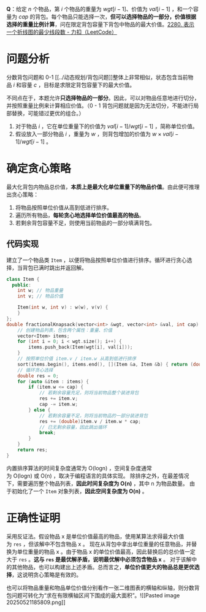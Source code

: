 **Q**：给定 $n$ 个物品，第 $i$ 个物品的重量为 $wgt[i−1]$、价值为 $val[i−1]$ ，和一个容量为 $cap$ 的背包。每个物品只能选择一次，**但可以选择物品的一部分，价值根据选择的重量比例计算**，问在限定背包容量下背包中物品的最大价值。[2280. 表示一个折线图的最少线段数 - 力扣（LeetCode）](https://leetcode.cn/problems/minimum-lines-to-represent-a-line-chart/description/)
# 问题分析
分数背包问题和 0-1 [[../动态规划/背包问题]]整体上非常相似，状态包含当前物品 $i$ 和容量 $c$ ，目标是求限定背包容量下的最大价值。

不同点在于，本题允许**只选择物品的一部分**。因此，可以对物品任意地进行切分，并按照重量比例来计算相应价值。（0 - 1 背包问题就是因为无法切分，不能进行局部替换，可能错过更优的组合。）
1. 对于物品 $i$ ，它在单位重量下的价值为 $val[i−1]/wgt[i−1]$ ，简称单位价值。
2. 假设放入一部分物品 $i$ ，重量为 $w$ ，则背包增加的价值为 $w×val[i−1]/wgt[i−1]$ 。

# 确定贪心策略
最大化背包内物品总价值，**本质上是最大化单位重量下的物品价值**。由此便可推理出贪心策略：
1. 将物品按照单位价值从高到低进行排序。
2. 遍历所有物品，**每轮贪心地选择单位价值最高的物品**。
3. 若剩余背包容量不足，则使用当前物品的一部分填满背包。

## 代码实现
建立了一个物品类 `Item` ，以便将物品按照单位价值进行排序。循环进行贪心选择，当背包已满时跳出并返回解。
```cpp
class Item {
  public:
    int w; // 物品重量
    int v; // 物品价值

    Item(int w, int v) : w(w), v(v) {
    }
};
double fractionalKnapsack(vector<int> &wgt, vector<int> &val, int cap) {
    // 创建物品列表，包含两个属性：重量、价值
    vector<Item> items;
    for (int i = 0; i < wgt.size(); i++) {
        items.push_back(Item(wgt[i], val[i]));
    }
    // 按照单位价值 item.v / item.w 从高到低进行排序
    sort(items.begin(), items.end(), [](Item &a, Item &b) { return (double)a.v / a.w > (double)b.v / b.w; });
    // 循环贪心选择
    double res = 0;
    for (auto &item : items) {
        if (item.w <= cap) {
            // 若剩余容量充足，则将当前物品整个装进背包
            res += item.v;
            cap -= item.w;
        } else {
            // 若剩余容量不足，则将当前物品的一部分装进背包
            res += (double)item.v / item.w * cap;
            // 已无剩余容量，因此跳出循环
            break;
        }
    }
    return res;
}
```
内置排序算法的时间复杂度通常为 O(log⁡n) ，空间复杂度通常为 O(log⁡n) 或 O(n) ，取决于编程语言的具体实现。
除排序之外，在最差情况下，需要遍历整个物品列表，**因此时间复杂度为 O(n)** ，其中 n 为物品数量。
由于初始化了一个 `Item` 对象列表，**因此空间复杂度为 O(n)** 。

# 正确性证明
采用反证法。假设物品 x 是单位价值最高的物品，使用某算法求得最大价值为 `res` ，但该解中不包含物品 x 。
现在从背包中拿出单位重量的任意物品，并替换为单位重量的物品 x 。由于物品 x 的单位价值最高，因此替换后的总价值一定大于 `res` 。**这与 `res` 是最优解矛盾，说明最优解中必须包含物品 x** 。
对于该解中的其他物品，也可以构建出上述矛盾。总而言之，**单位价值更大的物品总是更优选择**，这说明贪心策略是有效的。

也可以将物品重量和物品单位价值分别看作一张二维图表的横轴和纵轴，则分数背包问题可转化为“求在有限横轴区间下围成的最大面积”。![[Pasted image 20250521185809.png]]